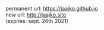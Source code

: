 permanent url: https://jaajko.github.io
<br>
new url: http://jaajko.site
<br>
(expires: sept. 26th 2021)
